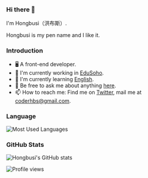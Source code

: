 ### Hi there 👋 

I'm Hongbusi（洪布斯）.

Hongbusi is my pen name and I like it.

### Introduction

- 🖥 A front-end developer.
- 🔭 I'm currently working in [EduSoho](https://github.com/edusoho).
- 🌱 I'm currently learning [English](https://github.com/Hongbusi/english).
- 💬 Be free to ask me about anything [here](https://github.com/Hongbusi/Hongbusi/issues).
- 📫 How to reach me: Find me on [Twitter](https://www.twitter.com/Hongbusi), mail me at [coderhbs@gmail.com](mailto:coderhbs@gmail.com).

### Language

![Most Used Languages](https://github-readme-stats.vercel.app/api/top-langs/?username=Hongbusi&layout=compact&bg_color=ffffff)

### GitHub Stats

![Hongbusi's GitHub stats](https://github-readme-stats.vercel.app/api?username=Hongbusi&show_icons=true&icon_color=0366d6&text_color=24292e&bg_color=ffffff)

![Profile views](https://komarev.com/ghpvc/?username=Hongbusi&color=red)
